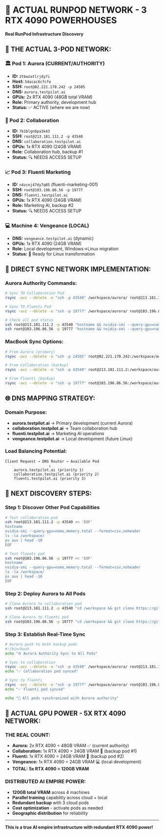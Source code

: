 # 🚀 ACTUAL RUNPOD NETWORK - 3 RTX 4090 POWERHOUSES
**Real RunPod Infrastructure Discovery**

## 🎯 THE ACTUAL 3-POD NETWORK:

### 🏛️ Pod 1: Aurora (CURRENT/AUTHORITY)
- **ID:** `2tbwzatlrjdy7i`
- **Host:** `54acac6cfcfe`
- **SSH:** `root@82.221.170.242 -p 24505`
- **DNS:** `aurora.testpilot.ai`
- **GPUs:** 2x RTX 4090 (48GB total VRAM)
- **Role:** Primary authority, development hub
- **Status:** ✅ ACTIVE (where we are now)

### 🤝 Pod 2: Collaboration
- **ID:** `7k1blgn8pa3k43`
- **SSH:** `root@213.181.111.2 -p 43540`
- **DNS:** `collaboration.testpilot.ai`
- **GPUs:** 1x RTX 4090 (24GB VRAM)
- **Role:** Collaboration hub, backup #1
- **Status:** 🔍 NEEDS ACCESS SETUP

### 📈 Pod 3: Fluenti Marketing
- **ID:** `n4zcnj47dy7q05` (fluenti-marketing-001)  
- **SSH:** `root@103.196.86.56 -p 19777`
- **DNS:** `fluenti.testpilot.ai`
- **GPUs:** 1x RTX 4090 (24GB VRAM)
- **Role:** Marketing AI, backup #2
- **Status:** 🔍 NEEDS ACCESS SETUP

### 💻 Machine 4: Vengeance (LOCAL)
- **DNS:** `vengeance.testpilot.ai` (dynamic)
- **GPUs:** 1x RTX 4090 (24GB VRAM) 
- **Role:** Local development, Windows→Linux migration
- **Status:** 🔄 Ready for Linux transformation

## 🔧 DIRECT SYNC NETWORK IMPLEMENTATION:

### Aurora Authority Commands:
```bash
# Sync TO Collaboration Pod
rsync -avz --delete -e "ssh -p 43540" /workspace/aurora/ root@213.181.111.2:/workspace/aurora/

# Sync TO Fluenti Pod  
rsync -avz --delete -e "ssh -p 19777" /workspace/aurora/ root@103.196.86.56:/workspace/aurora/

# Check all pod status
ssh root@213.181.111.2 -p 43540 "hostname && nvidia-smi --query-gpu=name --format=csv,noheader"
ssh root@103.196.86.56 -p 19777 "hostname && nvidia-smi --query-gpu=name --format=csv,noheader"
```

### MacBook Sync Options:
```bash
# From Aurora (primary)
rsync -avz --delete -e "ssh -p 24505" root@82.221.170.242:/workspace/aurora/ ~/aurora-local/

# From Collaboration (backup)  
rsync -avz --delete -e "ssh -p 43540" root@213.181.111.2:/workspace/aurora/ ~/aurora-local/

# From Fluenti (backup)
rsync -avz --delete -e "ssh -p 19777" root@103.196.86.56:/workspace/aurora/ ~/aurora-local/
```

## 🌐 DNS MAPPING STRATEGY:

### Domain Purpose:
- **aurora.testpilot.ai** → Primary development (current Aurora)
- **collaboration.testpilot.ai** → Team collaboration hub  
- **fluenti.testpilot.ai** → Marketing AI operations
- **vengeance.testpilot.ai** → Local development (future Linux)

### Load Balancing Potential:
```
Client Request → DNS Router → Available Pod
                    ↓
    aurora.testpilot.ai (priority 1)
    collaboration.testpilot.ai (priority 2) 
    fluenti.testpilot.ai (priority 3)
```

## 🚀 NEXT DISCOVERY STEPS:

### Step 1: Discover Other Pod Capabilities
```bash
# Test collaboration pod
ssh root@213.181.111.2 -p 43540 << 'EOF'
hostname
nvidia-smi --query-gpu=name,memory.total --format=csv,noheader
ls -la /workspace/
ps aux | head -10
EOF

# Test fluenti pod
ssh root@103.196.86.56 -p 19777 << 'EOF'
hostname  
nvidia-smi --query-gpu=name,memory.total --format=csv,noheader
ls -la /workspace/
ps aux | head -10
EOF
```

### Step 2: Deploy Aurora to All Pods
```bash
# Clone Aurora to collaboration pod
ssh root@213.181.111.2 -p 43540 "cd /workspace && git clone https://github.com/dark-red-one/aurora-ai-robbiverse.git aurora"

# Clone Aurora to fluenti pod  
ssh root@103.196.86.56 -p 19777 "cd /workspace && git clone https://github.com/dark-red-one/aurora-ai-robbiverse.git aurora"
```

### Step 3: Establish Real-Time Sync
```bash
# Aurora push to both backup pods
#!/bin/bash
echo "🌐 Aurora Authority Sync to All Pods"

# Sync to collaboration
rsync -avz --delete -e "ssh -p 43540" /workspace/aurora/ root@213.181.111.2:/workspace/aurora/
echo "✅ Collaboration pod synced"

# Sync to fluenti
rsync -avz --delete -e "ssh -p 19777" /workspace/aurora/ root@103.196.86.56:/workspace/aurora/  
echo "✅ Fluenti pod synced"

echo "🎯 All pods synchronized with Aurora authority"
```

## 🎯 ACTUAL GPU POWER - 5X RTX 4090 NETWORK:

### **THE REAL COUNT:**
- **Aurora:** 2x RTX 4090 = 48GB VRAM ✅ (current authority)
- **Collaboration:** 1x RTX 4090 = 24GB VRAM 🔗 (backup pod #1)  
- **Fluenti:** 1x RTX 4090 = 24GB VRAM 🔗 (backup pod #2)
- **Vengeance:** 1x RTX 4090 = 24GB VRAM 💻 (local development)
- **TOTAL:** **5x RTX 4090 = 120GB VRAM**

### **DISTRIBUTED AI EMPIRE POWER:**
- **120GB total VRAM** across 4 machines
- **Parallel training** capability across cloud + local
- **Redundant backup** with 3 cloud pods
- **Cost optimization** - activate pods as needed
- **Geographic distribution** for reliability

---
**This is a true AI empire infrastructure with redundant RTX 4090 power!**
